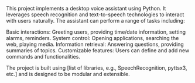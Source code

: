 This project implements a desktop voice assistant using Python. It leverages speech recognition and text-to-speech technologies to interact with users naturally. The assistant can perform a range of tasks including:

Basic interactions: Greeting users, providing time/date information, setting alarms, reminders.
System control: Opening applications, searching the web, playing media.
Information retrieval: Answering questions, providing summaries of topics.
Customizable features: Users can define and add new commands and functionalities.

The project is built using [list of libraries, e.g., SpeechRecognition, pyttsx3, etc.] and is designed to be modular and extensible.
